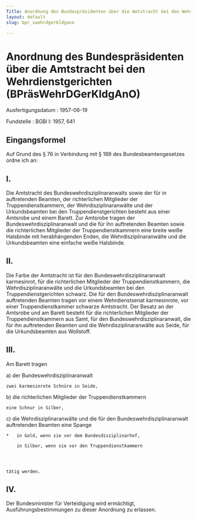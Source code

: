 ```yaml
---
Title: Anordnung des Bundespräsidenten über die Amtstracht bei den Wehrdienstgerichten
layout: default
slug: bpr_swehrdgerkldgano

---
```


# Anordnung des Bundespräsidenten über die Amtstracht bei den Wehrdienstgerichten (BPräsWehrDGerKldgAnO)

Ausfertigungsdatum
:   1957-06-19

Fundstelle
:   BGBl I: 1957, 641



## Eingangsformel

Auf Grund des § 76 in Verbindung mit § 189 des Bundesbeamtengesetzes
ordne ich an:


## I.

Die Amtstracht des Bundeswehrdisziplinaranwalts sowie der für in
auftretenden Beamten, der richterlichen Mitglieder der
Truppendienstkammern, der Wehrdisziplinaranwälte und der
Urkundsbeamten bei den Truppendienstgerichten besteht aus einer
Amtsrobe und einem Barett. Zur Amtsrobe tragen der
Bundeswehrdisziplinaranwalt und die für ihn auftretenden Beamten sowie
die richterlichen Mitglieder der Truppendienstkammern eine breite
weiße Halsbinde mit herabhängenden Enden, die Wehrdisziplinaranwälte
und die Urkundsbeamten eine einfache weiße Halsbinde.


## II.

Die Farbe der Amtstracht ist für den Bundeswehrdisziplinaranwalt
karmesinrot, für die richterlichen Mitglieder der
Truppendienstkammern, die Wehrdisziplinaranwälte und die
Urkundsbeamten bei den Truppendienstgerichten schwarz. Die für den
Bundeswehrdisziplinaranwalt auftretenden Beamten tragen vor einem
Wehrdienstsenat karmesinrote, vor einer Truppendienstkammer schwarze
Amtstracht. Der Besatz an der Amtsrobe und am Barett besteht für die
richterlichen Mitglieder der Truppendienstkammern aus Samt, für den
Bundeswehrdisziplinaranwalt, die für ihn auftretenden Beamten und die
Wehrdisziplinaranwälte aus Seide, für die Urkundsbeamten aus
Wollstoff.


## III.

Am Barett tragen

a)  der Bundeswehrdisziplinaranwalt

    zwei karmesinrote Schnüre in Seide,


b)  die richterlichen Mitglieder der Truppendienstkammern

    eine Schnur in Silber,


c)  die Wehrdisziplinaranwälte und die für den Bundeswehrdisziplinaranwalt
    auftretenden Beamten eine Spange

    *   in Gold, wenn sie vor dem Bundesdisziplinarhof,

        in Silber, wenn sie vor den Truppendienstkammern




    tätig werden.





## IV.

Der Bundesminister für Verteidigung wird ermächtigt,
Ausführungsbestimmungen zu dieser Anordnung zu erlassen.

